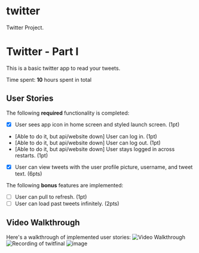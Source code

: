 # twitter
Twitter Project.
# Twitter - Part I

This is a basic twitter app to read your tweets.

Time spent: **10** hours spent in total

## User Stories

The following **required** functionality is completed:

- [x] User sees app icon in home screen and styled launch screen. (1pt)
- [Able to do it, but api/website down] User can log in. (1pt)
- [Able to do it, but api/website down] User can log out. (1pt)
- [Able to do it, but api/website down] User stays logged in across restarts. (1pt)
- [x] User can view tweets with the user profile picture, username, and tweet text. (6pts)

The following **bonus** features are implemented:

- [ ] User can pull to refresh. (1pt)
- [ ] User can load past tweets infinitely. (2pts)

## Video Walkthrough

Here's a walkthrough of implemented user stories:
<img src='http://i.imgur.com/link/to/your/gif/file.gif' title='Video Walkthrough' width='' alt='Video Walkthrough' />![Recording of twitfinal](https://user-images.githubusercontent.com/70420648/192452654-0423cc2c-45b5-48ab-986f-ac403d365b1a.gif)
![image](https://user-images.githubusercontent.com/70420648/192452782-99877638-29f7-4dd5-be8d-b02880b7f756.png)
